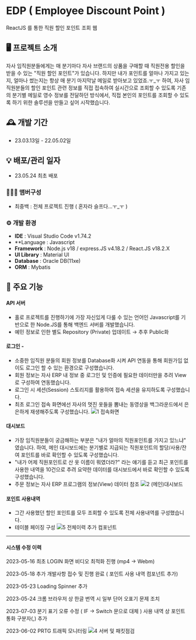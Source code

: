 # EDP ( Employee Discount Point )
ReactJS 를 통한 직원 할인 포인트 조회 웹


## 🖥️ 프로젝트 소개
자사 임직원분들에게는 매 분기마다 자사 브랜드의 상품을 구매할 때 직원전용 할인을 받을 수 있는 "직원 할인 포인트"가 있습니다. 하지만 내가 포인트를 얼마나 가지고 있는지, 얼마나 썼는지는 항상 매 분기 마지막날 메일로 받아보고 있었죠.ㅜ_ㅜ
하여, 자사 임직원분들의 할인 포인트 관련 정보를 직접 접속하여 실시간으로 조회할 수 있도록 기존의 분기별 메일로 영수 정보를 전달하던 방식에서, 직접 본인의 포인트를 조회할 수 있도록 하기 위한 솔루션을 만들고 싶어 시작했습니다.
<br>

## 🕰️ 개발 기간
* 23.03.13일 - 22.05.02일

## 💡 배포/관리 일자
* 23.05.24 최초 배포

### 🧑‍🤝‍🧑 맴버구성
 - 최중백 : 전체 프로젝트 진행 ( 혼자라 슬프다...ㅜ_ㅜ )

### ⚙️ 개발 환경
- **IDE** : Visual Studio Code v1.74.2
- **Language : Javascript
- **Framework** : Node.js v18 / express.JS v4.18.2 / React.JS v18.2.X
- **UI Library** : Material UI
- **Database** : Oracle DB(11xe)
- **ORM** : Mybatis

## 📌 주요 기능
#### API 서버
- 홀로 프로젝트를 진행하기에 가장 자신있게 다룰 수 있는 언어인 Javascript를 기반으로 한 Node.JS를 통해 백엔드 서버를 개발했습니다.
- 예민 정보로 인한 별도 Repository (Private) 업데이트 → 추후 Public화
#### 로그인 - 
<!-- <a href="https://github.com/chaehyuenwoo/SpringBoot-Project-MEGABOX/wiki/%EC%A3%BC%EC%9A%94-%EA%B8%B0%EB%8A%A5-%EC%86%8C%EA%B0%9C(Login)" >상세보기 - WIKI 이동</a> -->
- 소중한 임직원 분들의 회원 정보를 Database화 시켜 API 연동을 통해 회원가입 없이도 로그인 할 수 있는 환경으로 구성했습니다.
- 회원 정보는 자사 ERP 내 정보 중 로그인 및 인증에 필요한 데이터만을 추려 View 로 구성하여 연동했습니다.
- 로그인 시 세션(Session) 스토리지를 활용하여 접속 세션을 유지하도록 구성했습니다.
- 최초 로그인 접속 화면에선 자사의 멋진 옷들을 뽐내는 동영상을 백그라운드에서 은은하게 재생해주도록 구성했습니다.
![1 접속화면](https://github.com/JayBeemo/EDP-React/assets/82929123/a3bebe70-19e2-46bf-9435-eedc293e2c10)
#### 대시보드
- 가장 임직원분들이 궁금해하는 부분은 "내가 얼마의 직원포인트를 가지고 있느냐" 였습니다. 하여, 메인 대시보드에는 분기별로 지급되는 직원포인트의 할당/사용/잔여 포인트를 바로 확인할 수 있도록 구성했습니다.
- "내가 어제 직원포인트로 산 옷 이름이 뭐였더라?" 라는 얘기를 듣고 최근 포인트를 사용한 내역을 10건으로 추려 요약한 데이터를 대시보드에서 바로 확인할 수 있도록 구성했습니다.
- 주문 정보는 자사 ERP 프로그램의 정보(View) 데이터 참조
![2 (메인)대시보드](https://github.com/JayBeemo/EDP-React/assets/82929123/0f620fd9-8fde-4abf-bc92-b5c0bc8b9662)
#### 포인트 사용내역
- 그간 사용했던 할인 포인트를 모두 조회할 수 있도록 전체 사용내역를 구성했습니다.
- 테이블 페이징 구성
![5 전체이력 추가 컴포넌트](https://github.com/JayBeemo/EDP-React/assets/82929123/935bc28b-be2d-4c19-ad15-f4f1b454bee0)
___

#### 시스템 수정 이력
2023-05-16 최초 LOGIN 화면 비디오 최적화 진행 (mp4 -> Webm)

2023-05-18 추가 개발사항 접수 및 진행 완료 ( 포인트 사용 내역 컴포넌트 추가)

2023-05-23 Loading Spinner 추가

2023-05-24 크롬 브라우저 상 한글 번역 시 일부 단어 오표기 문제 조치

2023-07-03 분기 표기 오류 수정 ( IF -> Switch 문으로 대체 )
           사용 내역 상 포인트 통화 구분자(,) 추가

2023-06-02 PRTG 트래픽 모니터링
![4 서버 및 패킷점검](https://github.com/JayBeemo/EDP-React/assets/82929123/f43df58e-1e6d-44a7-9265-9f3a03bdf361)


